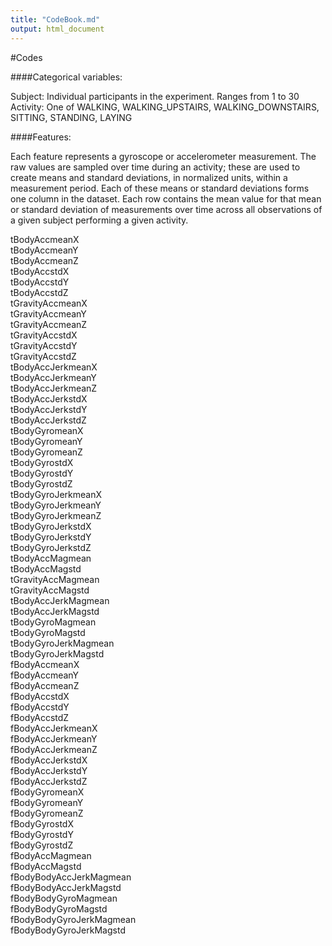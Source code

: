 ```yaml
---
title: "CodeBook.md"
output: html_document
---
```



#Codes

####Categorical variables:

Subject: Individual participants in the experiment. Ranges from 1 to 30     
Activity: One of  WALKING, WALKING_UPSTAIRS, WALKING_DOWNSTAIRS, SITTING, STANDING, LAYING  

####Features:

Each feature represents a gyroscope or accelerometer measurement. The raw values are sampled over time during an activity; these are used to create means and standard deviations, in normalized units, within a measurement period. Each of these means or standard deviations forms one column in the dataset. Each row contains the mean value for that mean or standard deviation of measurements over time across all observations of a given subject performing a given activity.

tBodyAccmeanX   
tBodyAccmeanY   
tBodyAccmeanZ            
tBodyAccstdX    
tBodyAccstdY  
tBodyAccstdZ      
tGravityAccmeanX   
tGravityAccmeanY     
tGravityAccmeanZ  
tGravityAccstdX     
tGravityAccstdY      
tGravityAccstdZ    
tBodyAccJerkmeanX       
tBodyAccJerkmeanY    
tBodyAccJerkmeanZ     
tBodyAccJerkstdX       
tBodyAccJerkstdY     
tBodyAccJerkstdZ        
tBodyGyromeanX     
tBodyGyromeanY    
tBodyGyromeanZ       
tBodyGyrostdX      
tBodyGyrostdY           
tBodyGyrostdZ     
tBodyGyroJerkmeanX  
tBodyGyroJerkmeanY   
tBodyGyroJerkmeanZ  
tBodyGyroJerkstdX       
tBodyGyroJerkstdY     
tBodyGyroJerkstdZ     
tBodyAccMagmean       
tBodyAccMagstd      
tGravityAccMagmean      
tGravityAccMagstd    
tBodyAccJerkMagmean    
tBodyAccJerkMagstd   
tBodyGyroMagmean     
tBodyGyroMagstd         
tBodyGyroJerkMagmean   
tBodyGyroJerkMagstd   
fBodyAccmeanX        
fBodyAccmeanY         
fBodyAccmeanZ           
fBodyAccstdX      
fBodyAccstdY        
fBodyAccstdZ        
fBodyAccJerkmeanX    
fBodyAccJerkmeanY       
fBodyAccJerkmeanZ    
fBodyAccJerkstdX    
fBodyAccJerkstdY    
fBodyAccJerkstdZ     
fBodyGyromeanX          
fBodyGyromeanY        
fBodyGyromeanZ      
fBodyGyrostdX      
fBodyGyrostdY      
fBodyGyrostdZ           
fBodyAccMagmean     
fBodyAccMagstd    
fBodyBodyAccJerkMagmean  
fBodyBodyAccJerkMagstd   
fBodyBodyGyroMagmean    
fBodyBodyGyroMagstd    
fBodyBodyGyroJerkMagmean    
fBodyBodyGyroJerkMagstd     